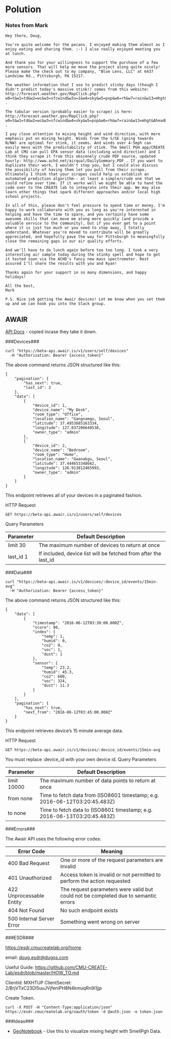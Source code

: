 Polution
====


### Notes from Mark ###
~~~
Hey there, Doug,

You're quite welcome for the pecans. I enjoyed making them almost as I enjoy eating and sharing them. :-) I also really enjoyed meeting you at lunch.

And thank you for your willingness to support the purchase of a few more sensors. That will help me move the project along quite nicely! Please make the check out to my company, "Blue Lens, LLC" at 6437 Landview Rd., Pittsburgh, PA 15217.

The weather information that I use to predict stinky days (though I didn't predict today's massive stink!) comes from this website: http://forecast.weather.gov/MapClick.php?w0=t&w1=td&w2=wc&w3=sfcwind&w3u=1&w4=sky&w5=pop&w6=rh&w7=rain&w13=mhgt&w13u=0&w16u=1&w17u=1&AheadHour=0&Submit=Submit&FcstType=graphical&textField1=40.2923&textField2=-79.8817&site=all&unit=0&dd=&bw= . 

The tabular version (probably easier to scrape) is here: http://forecast.weather.gov/MapClick.php?w0=t&w1=td&w2=wc&w3=sfcwind&w4=sky&w5=pop&w6=rh&w7=rain&w13=mhgt&AheadHour=0&Submit=Submit&&FcstType=digital&textField1=40.2923&textField2=-79.8817&site=all . 

I pay close attention to mixing height and wind direction, with more emphasis put on mixing height. Winds from the S/SE (going towards N/NW) are optimal for stink, it seems. And winds over 4-5mph can easily mess with the predictability of stink. The Smell PGH app/CREATE Lab at CMU can pull EPA sensor data (including wind direction) and I think they scrape it from this obscenely crude PDF source, updated hourly: http://www.achd.net/airqual/DailySummary.PDF . If you want to duplicate their work, I wouldn't stop you, but I could also discuss the possibility of having them let you pull from their scrape. Ultimately I think that your scrapes could help us establish an automated prediction algorithm-- at least a simple/crude one that we could refine over time. If it works well we might be able to hand the code over to the CREATE lab to integrate into their app. We may also learn other things that spark different approaches and/or local high school projects.

In all of this, please don't feel pressure to spend time or money. I'm happy to work collaborate with you as long as you're interested in helping and have the time to spare, and you certainly have some awesome skills that can move me along more quickly (and provide a valuable service to the community), but if you ever get to a point where it is just too much or you need to step away, I totally understand. Whatever you're moved to contribute will be greatly appreciated, and hopefully pave the way for Pittsburgh to meaningfully close the remaining gaps in our air quality efforts.

And we'll have to do lunch again before too too long. I took a very interesting air sample today during the stinky spell and hope to get it tested soon via the ACHD's fancy new mass spectrometer. Rest assured I'll share the results with you and Ryan!

Thanks again for your support in so many dimensions, and happy holidays!

All the best,
Mark

P.S. Nice job getting the Awair devices! Let me know when you set them up and we can hook you into the Slack group.

~~~


## AWAIR ##

[API Docs](http://docs.awair.is/) - copied incase they take it down.

###Devices###

~~~
curl "https://beta-api.awair.is/v1/users/self/devices"
  -H "Authorization: Bearer {access_token}"
~~~

The above command returns JSON structured like this:

~~~
{
    "pagination": {
        "has_next": true,
        "last_id": 2
    },
    "data": [
        {
            "device_id": 1,
            "device_name": "My Desk",
            "room_type": "Office",
            "location_name": "Gangnamgu, Seoul",
            "latitude": 37.4953685163334,
            "longitude": 127.037206648538,
            "owner_type": "admin"
        },
        {
            "device_id": 2,
            "device_name": "Bedroom",
            "room_type": "Home",
            "location_name": "Gwanakgu, Seoul",
            "latitude": 37.444653348662,
            "longitude": 126.913812465993,
            "owner_type": "admin"
        }
    ]
}
~~~

This endpoint retrieves all of your devices in a paginated fashion.

HTTP Request

`GET https://beta-api.awair.is/v1/users/self/devices`

Query Parameters

|Parameter|Default Description|
|---|---|
|limit   30|The maximum number of devices to return at once|
|last_id 1|If included, device list will be fetched from after the last_id|

###Data###

~~~
curl "https://beta-api.awair.is/v1/devices/:device_id/events/15min-avg"
  -H "Authorization: Bearer {access_token}"
~~~

The above command returns JSON structured like this:

~~~
{
    "data": [
        {
            "timestamp": "2016-06-12T03:30:00.000Z",
            "score": 90,
            "index": {
                "temp": 1,
                "humid": 0,
                "co2": 0,
                "voc": 1,
                "dust": 1
            },
            "sensor": {
                "temp": 23.2,
                "humid": 45.3,
                "co2": 600,
                "voc": 324,
                "dust": 11.3
            }
        }
    ],
    "pagination": {
        "has_next": true,
        "next_from": "2016-06-12T03:45:00.000Z"
    }
}
~~~


This endpoint retrieves device’s 15 minute average data.

HTTP Request

`GET https://beta-api.awair.is/v1/devices/:device_id/events/15min-avg`

 You must replace :device_id with your own device id.
Query Parameters

|Parameter|Default Description|
|---|---|
|limit   10000|The maximum number of data points to return at once|
|from    none|Time to fetch data from (ISO8601 timestamp; e.g. 2016-06-12T03:20:45.483Z)|
|to  none    |Time to fetch data to (ISO8601 timestamp; e.g. 2016-06-13T03:20:45.483Z)|


###Errors###

The Awair API uses the following error codes:

|Error Code|Meaning|
|---|---|
|400 Bad Request|One or more of the request parameters are invalid
|401 Unauthorized | Access token is invalid or not permitted to perform the action requested
|422 Unprocessable Entity |The request parameters were valid but could not be completed due to semantic errors
|404 Not Found | No such endpoint exists
|500 Internal Server Error| Something went wrong on server


###ESDR###

https://esdr.cmucreatelab.org/home

email: doug.esdr@dugos.com

Useful Guide: <https://github.com/CMU-CREATE-Lab/esdr/blob/master/HOW_TO.md>


ClientId: MXHTUP
ClientSecret: 2/BrjVTxC23Dl5uuJVjfeniPH8N4kmuqRn9i1jjp

Create Token.
~~~
curl -X POST -H "Content-Type:application/json" https://esdr.cmucreatelab.org/oauth/token -d @auth.json -o token.json
~~~


###Ideas###
- [GeoNotebook](https://github.com/OpenGeoscience/geonotebook) - Use this to visualize mixing height with SmellPgh Data.
